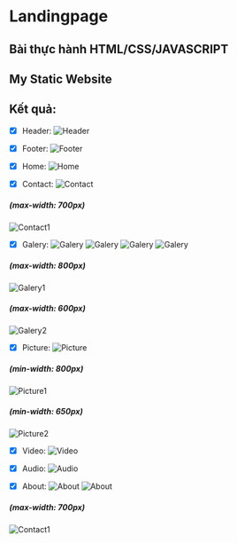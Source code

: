 # Landingpage

## Bài thực hành HTML/CSS/JAVASCRIPT
## My Static Website

## Kết quả:

- [x] Header:
![Header](screenshots/s1.png)

- [x] Footer:
![Footer](screenshots/s2.png)

- [x] Home:
![Home](screenshots/s3.png)

- [x] Contact:
![Contact](screenshots/s4.png)
##### (max-width: 700px)
![Contact1](screenshots/s5.png)

- [x] Galery:
![Galery](screenshots/s6.png)
![Galery](screenshots/s7.png)
![Galery](screenshots/s8.png)
![Galery](screenshots/s9.png)
##### (max-width: 800px)
![Galery1](screenshots/s10.png)
##### (max-width: 600px)
![Galery2](screenshots/s11.png)

- [x] Picture:
![Picture](screenshots/s12.png)
##### (min-width: 800px)
![Picture1](screenshots/s13.png)
##### (min-width: 650px)
![Picture2](screenshots/s14.png)

- [x] Video:
![Video](screenshots/s15.png)

- [x] Audio:
![Audio](screenshots/s16.png)

- [x] About:
![About](screenshots/s17.png)
![About](screenshots/s18.png)
##### (max-width: 700px)
![Contact1](screenshots/s19.png)